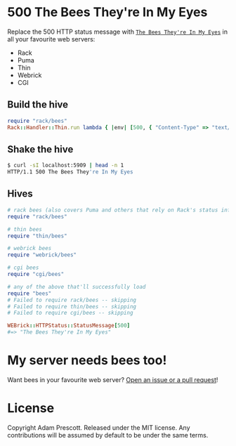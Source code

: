 # 500 The Bees They're In My Eyes

Replace the 500 HTTP status message with [`The Bees They're In My Eyes`](https://github.com/codahale/codahale.com/blob/036912e018da23cabd19f1062a0915b2f9a8d114/_posts/2010-10-07-you-cant-sacrifice-partition-tolerance.md#on-availability) in all your favourite web servers:

* Rack
* Puma
* Thin
* Webrick
* CGI

## Build the hive

```ruby
require "rack/bees"
Rack::Handler::Thin.run lambda { |env| [500, { "Content-Type" => "text/html" }, ["Hello world!"]] }, :Port => 5909
```

## Shake the hive

```bash
$ curl -sI localhost:5909 | head -n 1
HTTP/1.1 500 The Bees They're In My Eyes
```

## Hives

```ruby
# rack bees (also covers Puma and others that rely on Rack's status info)
require "rack/bees"

# thin bees
require "thin/bees"

# webrick bees
require "webrick/bees"

# cgi bees
require "cgi/bees"

# any of the above that'll successfully load
require "bees"
# Failed to require rack/bees -- skipping
# Failed to require thin/bees -- skipping
# Failed to require cgi/bees -- skipping

WEBrick::HTTPStatus::StatusMessage[500]
#=> "The Bees They're In My Eyes"
```

# My server needs bees too!

Want bees in your favourite web server? [Open an issue or a pull request](https://github.com/aprescott/bees.rb)!

# License

Copyright Adam Prescott. Released under the MIT license. Any contributions will be assumed by default to be under the same terms.
